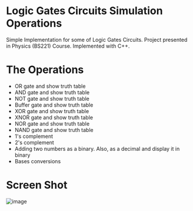 # Logic Gates Circuits Simulation Operations
Simple Implementation for some of Logic Gates Circuits. Project presented in Physics (BS221) Course. Implemented with C++.

# The Operations
* OR gate and show truth table 
* AND gate and show truth table 
* NOT gate and show truth table 
* Buffer gate and show truth table 
* XOR gate and show truth table 
* XNOR gate and show truth table 
* NOR gate and show truth table 
* NAND gate and show truth table  
* 1's complement  
* 2's complement  
* Adding two numbers as a binary. Also, as a decimal and display it in binary  
* Bases conversions  

# Screen Shot

![image](https://user-images.githubusercontent.com/63167915/108272503-fd076080-717a-11eb-85c2-23e09f9391f1.png)
